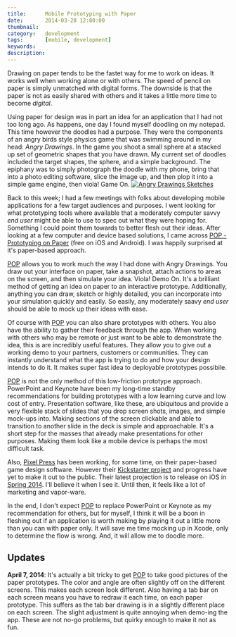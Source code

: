 ```yaml
---
title: 		Mobile Prototyping with Paper
date: 		2014-03-28 12:00:00
thumbnail:
category:	development
tags: 		[mobile, development]
keywords:
description:
---
```

Drawing on paper tends to be the fastet way for me to work on ideas. It
works well when working alone or with others. The speed of pencil on
paper is simply unmatched with digital forms. The downside is that the
paper is not as easily shared with others and it takes a little more
time to become *digital*.


Using paper for design was in part an idea for an application that I had
not too long ago. As happens, one day I found myself doodling on my
notepad. This time however the doodles had a purpose. They were the
components of an angry birds style physics game that was swimming around
in my head: *Angry Drawings*. In the game you shoot a small sphere at a
stacked up set of geometric shapes that you have drawn. My current set
of doodles included the target shapes, the sphere, and a simple
background. The epiphany was to simply photograph the doodle with my
phone, bring that into a photo editing software, slice the image up, and
then plop it into a simple game engine, then viola! Game On. [![Angry
Drawings Sketches][5]][6]

Back to this week; I had a few meetings with folks about developing
mobile applications for a few target audiences and purposes. I went
looking for what prototyping tools where available that a moderately
computer savvy *end user* might be able to use to spec out what they
were hoping for. Something I could point them towards to better flesh
out their ideas. After looking at a few computer and device based
solutions, I came across [POP - Prototyping on Paper][1] (free on iOS
and Android). I was happily surprised at it's paper-based approach.

[POP][1] allows you to work much the way I had done with Angry Drawings.
You draw out your interface on paper, take a snapshot,  attach actions
to areas on the screen, and then simulate your idea. Viola! Demo On.
It's a brilliant method of getting an idea on paper to an interactive
prototype. Additionally, anything you can draw, sketch or highly
detailed, you can incorporate into your simulation quickly and easily.
So easily, any moderately saavy *end user* should be able to mock up
their ideas with ease.

Of course with [POP][1] you can also share prototypes with others. You
also have the ability to gather their feedback through the app. When
working with others who may be remote or just want to be able to
demonstrate the idea, this is are incredibly useful features. They allow
you to give out a working demo to your partners, customers or
communities. They can instantly understand what the app is trying to do
and how your design intends to do it. It makes super fast idea to
deployable prototypes possibile.

[POP][1] is not the only method of this low-friction prototype approach.
PowerPoint and Keynote have been my long-time standby recommendations
for building prototypes with a low learning curve and low cost of entry.
Presentation software, like these, are ubiquitous and provide a very
flexible stack of slides that you drop screen shots, images, and simple
mock-ups into. Making sections of the screen clickable and able to
transition to another slide in the deck is simple and approachable. It's
a short step for the masses that already make presentations for other
purposes. Making them look like a mobile device is perhaps the most
difficult task.

Also, [Pixel Press][2] has been working, for some time, on their
paper-based game design software. However their [Kickstarter project][3]
and progress have yet to make it out to the public. Their latest
projection is to release on iOS in [Spring 2014][4]. I'll believe it
when I see it. Until then, it feels like a lot of marketing and
vapor-ware.

In the end, I don't expect [POP][1] to replace PowerPoint or Keynote as
my recommendation for others, but for myself, I think it will be a boon
in fleshing out if an application is worth making by playing it out a
little more than you can with paper only. It will save me time mocking
up in Xcode, only to determine the flow is wrong. And, it will allow me
to doodle more.

## Updates

**April 7, 2014**: It's actually a bit tricky to get [POP][1] to take
good pictures of the paper prototypes. The color and angle are often
slightly off on the different screens. This makes each screen look
different. Also having a tab bar on each screen means you have to redraw
it each time, on each paper prototype. This suffers as the tab bar
drawing is in a slightly different place on each screen. The slight
adjustment is quite annoying when demo-ing the app. These are not no-go
problems, but quirky enough to make it not as fun.

[1]: https://popapp.in
[2]: http://projectpixelpress.com
[3]: https://www.kickstarter.com/projects/robinrath/pixel-press-draw-your-own-video-game
[4]: http://projectpixelpress.com
[5]: {{"/projects/angry-drawings-sketch-small.jpg"|prepend:site.assetsurl}}
[6]: {{"/projects/angry-drawings-sketch.jpg"|prepend:site.assetsurl}}
